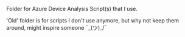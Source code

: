 Folder for Azure Device Analysis Script(s) that I use. 

'Old' folder is for scripts I don't use anymore, but why not keep them around, might inspire someone ¯\_(ツ)_/¯
